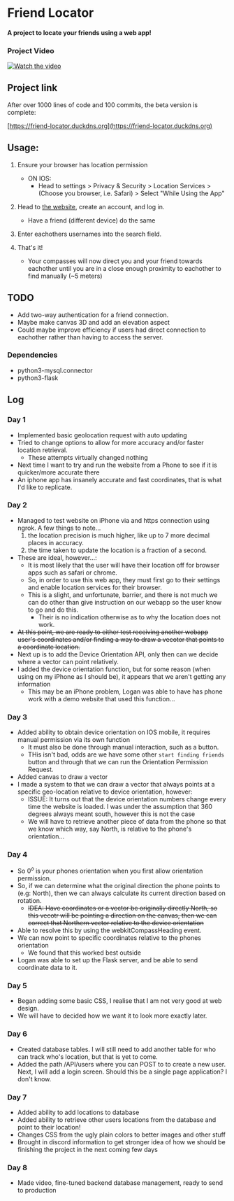 # Friend Locator 

#### A project to locate your friends using a web app! 

### Project Video 

[![Watch the video](https://img.youtube.com/vi/WxWmKGfQXFY/hqdefault.jpg)](https://youtu.be/WxWmKGfQXFY)

## Project link 

After over 1000 lines of code and 100 commits, the beta version is complete:

[https://friend-locator.duckdns.org](https://friend-locator.duckdns.org)

## Usage: 

1. Ensure your browser has location permission 
    - ON IOS: 
        - Head to settings > Privacy & Security > Location Services > (Choose you browser, i.e. Safari) > Select "While Using the App"

2. Head to [the website](https://friend-locator.duckdns.org), create an account, and log in. 
    - Have a friend (different device) do the same

3. Enter eachothers usernames into the search field.

4. That's it!
    - Your compasses will now direct you and your friend towards eachother until you are in a close enough proximity to eachother to find manually (~5 meters) 

## TODO 

- Add two-way authentication for a friend connection.
- Maybe make canvas 3D and add an elevation aspect 
- Could maybe improve efficiency if users had direct connection to eachother rather than having to access the server.

### Dependencies
- python3-mysql.connector
- python3-flask

## Log

### Day 1 

- Implemented basic geolocation request with auto updating 
- Tried to change options to allow for more accuracy and/or faster location retrieval.
    - These attempts virtually changed nothing
- Next time I want to try and run the website from a Phone to see if it is quicker/more accurate there
- An iphone app has insanely accurate and fast coordinates, that is what I'd like to replicate.

### Day 2

- Managed to test website on iPhone via and https connection using ngrok. A few things to note...
    1. the location precision is much higher, like up to 7 more decimal places in accuracy.
    2. the time taken to update the location is a fraction of a second.
- These are ideal, however...:
    - It is most likely that the user will have their location off for browser apps such as safari or chrome. 
    - So, in order to use this web app, they must first go to their settings and enable location services for their browser.
    - This is a slight, and unfortunate, barrier, and there is not much we can do other than give instruction on our webapp so the user know to go and do this.
        - Their is no indication otherwise as to why the location does not work.
- ~~At this point, we are ready to either test receiving another webapp user's coordinates and/or finding a way to draw a vecotor that points to a coordinate location.~~
- Next up is to add the Device Orientation API, only then can we decide where a vector can point relatively.
- I added the device orientation function, but for some reason (when using on my iPhone as I should be), it appears that we aren't getting any information
    - This may be an iPhone problem, Logan was able to have has phone work with a demo website that used this function...

### Day 3 
- Added ability to obtain device orientation on IOS mobile, it requires manual permission via its own function
    - It must also be done through manual interaction, such as a button.
    - THis isn't bad, odds are we have some other `start finding friends` button and through that we can run the Orientation Permission Request.
- Added canvas to draw a vector 
- I made a system to that we can draw a vector that always points at a specific geo-location relative to device orientation, however:
    - ISSUE: It turns out that the device orientation numbers change every time the website is loaded. I was under the assumption that 360 degrees always meant south, however this is not the case
    - We will have to retrieve another piece of data from the phone so that we know which way, say North, is relative to the phone's orientation...

### Day 4 
- So $0^o$ is your phones orientation when you first allow orientation permission. 
- So, if we can determine what the original direction the phone points to (e.g: North), then we can always calculate its current direction based on rotation.
    - ~~IDEA: Have coordinates or a vector be originally directly North, so this vecotr will be pointing a direction on the canvas, then we can correct that Northern vector relative to the device orientation~~
- Able to resolve this by using the webkitCompassHeading event.
- We can now point to specific coordinates relative to the phones orientation 
    - We found that this worked best outside
- Logan was able to set up the Flask server, and be able to send coordinate data to it.

### Day 5 
- Began adding some basic CSS, I realise that I am not very good at web design. 
- We will have to decided how we want it to look more exactly later. 

### Day 6
- Created database tables. I will still need to add another table for who can track who's location, but that is yet to come.  
- Added the path /API/users where you can POST to to create a new user. Next, I will add a login screen. Should this be a single page application? I don't know.

### Day 7
- Added ability to add locations to database
- Added ability to retrieve other users locations from the database and point to their location!
- Changes CSS from the ugly plain colors to better images and other stuff 
- Brought in discord information to get stronger idea of how we should be finishing the project in the next coming few days

### Day 8 
- Made video, fine-tuned backend database management, ready to send to production
